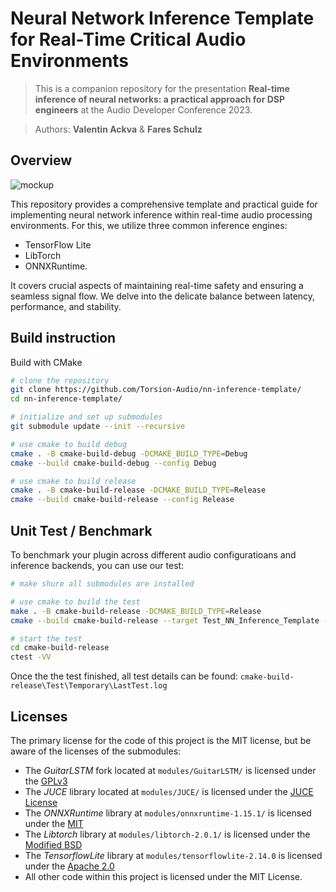 #  Neural Network Inference Template for Real-Time Critical Audio Environments

> This is a companion repository for the presentation **Real-time inference of neural networks: a practical approach for DSP engineers** at the Audio Developer Conference 2023.

> Authors: **Valentin Ackva** & **Fares Schulz**

## Overview

![mockup](assets/graphics/mockup.png)

This repository provides a comprehensive template and practical guide for implementing neural network inference within real-time audio processing environments. For this, we utilize three common inference engines:
- TensorFlow Lite
- LibTorch
- ONNXRuntime.

It covers crucial aspects of maintaining real-time safety and ensuring a seamless signal flow. We delve into the delicate balance between latency, performance, and stability.

## Build instruction

Build with CMake
```bash
# clone the repository
git clone https://github.com/Torsion-Audio/nn-inference-template/
cd nn-inference-template/

# initialize and set up submodules
git submodule update --init --recursive

# use cmake to build debug
cmake . -B cmake-build-debug -DCMAKE_BUILD_TYPE=Debug
cmake --build cmake-build-debug --config Debug

# use cmake to build release
cmake . -B cmake-build-release -DCMAKE_BUILD_TYPE=Release
cmake --build cmake-build-release --config Release
```

## Unit Test / Benchmark

To benchmark your plugin across different audio configuratioans and inference backends, you can use our test:

```bash
# make shure all submodules are installed

# use cmake to build the test
make . -B cmake-build-release -DCMAKE_BUILD_TYPE=Release
cmake --build cmake-build-release --target Test_NN_Inference_Template --config Release

# start the test
cd cmake-build-release
ctest -VV
```

Once the the test finished, all test details can be found: `cmake-build-release\Test\Temporary\LastTest.log`

## Licenses

The primary license for the code of this project is the MIT license, but be aware of the licenses of the submodules:
 - The *GuitarLSTM* fork located at ```modules/GuitarLSTM/``` is licensed under the [GPLv3](https://github.com/GuitarML/GuitarLSTM/blob/main/LICENSE.txt)
 - The *JUCE* library located at ```modules/JUCE/``` is licensed under the [JUCE License](https://github.com/juce-framework/JUCE/blob/master/LICENSE.md)
 - The *ONNXRuntime* library  at ```modules/onnxruntime-1.15.1/``` is licensed under the [MIT](https://github.com/microsoft/onnxruntime/blob/main/LICENSE)
 - The *Libtorch* library at ```modules/libtorch-2.0.1/``` is licensed under the [Modified BSD](https://github.com/pytorch/pytorch/blob/main/LICENSE)
 - The *TensorflowLite* library at ```modules/tensorflowlite-2.14.0``` is licensed under the [Apache 2.0](https://github.com/tensorflow/tensorflow/blob/master/LICENSE)
 - All other code within this project is licensed under the MIT License.
